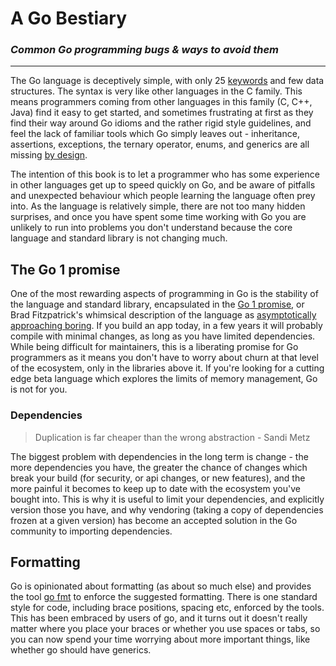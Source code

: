 # A Go Bestiary

### _Common Go programming bugs & ways to avoid them_

---

The Go language is deceptively simple, with only 25 [keywords](https://golang.org/ref/spec#Keywords) and few data structures. The syntax is very like other languages in the C family. This means programmers coming from other languages in this family \(C, C++, Java\) find it easy to get started, and sometimes frustrating at first as they find their way around Go idioms and the rather rigid style guidelines, and feel the lack of familiar tools which Go simply leaves out - inheritance, assertions, exceptions, the ternary operator, enums, and generics are all missing [by design](https://golang.org/doc/faq#Why_doesnt_Go_have_feature_X).

The intention of this book is to let a programmer who has some experience in other languages get up to speed quickly on Go, and be aware of pitfalls and unexpected behaviour which people learning the language often prey into. As the language is relatively simple, there are not too many hidden surprises, and once you have spent some time working with Go you are unlikely to run into problems you don't understand because the core language and standard library is not changing much.

## The Go 1 promise

One of the most rewarding aspects of programming in Go is the stability of the language and standard library, encapsulated in the [Go 1 promise](https://golang.org/doc/go1compat), or Brad Fitzpatrick's whimsical description of the language as [asymptotically approaching boring](https://golangnews.com/stories/845-video-introducing-go-1.6-asymptotically-approaching-boring-by-brad-fitzpatrick). If you build an app today, in a few years it will probably compile with minimal changes, as long as you have limited dependencies. While being difficult for maintainers, this is a liberating promise for Go programmers as it means you don't have to worry about churn at that level of the ecosystem, only in the libraries above it. If you're looking for a cutting edge beta language which explores the limits of memory management, Go is not for you.

### Dependencies

> Duplication is far cheaper than the wrong abstraction - Sandi Metz

The biggest problem with dependencies in the long term is change - the more dependencies you have, the greater the chance of changes which break your build \(for security, or api changes, or new features\), and the more painful it becomes to keep up to date with the ecosystem you've bought into. This is why it is useful to limit your dependencies, and explicitly version those you have, and why vendoring \(taking a copy of dependencies frozen at a given version\) has become an accepted solution in the Go community to importing dependencies.

## Formatting

Go is opinionated about formatting \(as about so much else\) and provides the tool [go fmt](https://blog.golang.org/go-fmt-your-code) to enforce the suggested formatting. There is one standard style for code, including brace positions, spacing etc, enforced by the tools. This has been embraced by users of go, and it turns out it doesn't really matter where you place your braces or whether you use spaces or tabs, so you can now spend your time worrying about more important things, like whether go should have generics.

